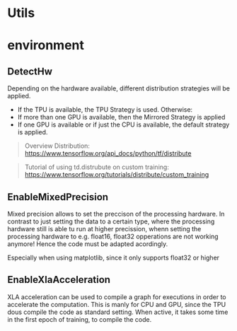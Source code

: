 # Utils

# environment

## DetectHw
Depending on the hardware available, different distribution strategies will be applied.

- If the TPU is available, the TPU Strategy is used.
Otherwise:
- If more than one GPU is available, then the Mirrored Strategy is applied
- If one GPU is available or if just the CPU is available, the default strategy is applied.

> Overview Distribution: https://www.tensorflow.org/api_docs/python/tf/distribute

> Tutorial of using td.distrubute on custom training: https://www.tensorflow.org/tutorials/distribute/custom_training

## EnableMixedPrecision
Mixed precision allows to set the preccison of the processing hardware. 
In contrast to just setting the data to a certain type, where the processing hardware still is able tu run at higher precission, whenn setting the processing hardware to e.g. float16, float32 opperations are not working anymore! Hence the code must be adapted acordingly.

Especially when using matplotlib, since it only supports float32 or higher

## EnableXlaAcceleration
XLA acceleration can be used to compile a graph for executions in order to accelerate the computation. 
This is manly for CPU and GPU, since the TPU dous compile the code as standard setting. When active, it takes some time in the first epoch of training, to compile the code.
